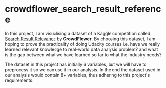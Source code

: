 # crowdflower_search_result_reference

In this project, I am visualising a dataset of a Kaggle competition called [Search Result Relevance](https://www.kaggle.com/c/crowdflower-search-relevance) by **CrowdFlower**. By choosing this dataset, I am hoping to prove the practicality of doing Udacity courses i.e. have we really learned relevant knowledge to real-world data analysis problem? and what is the gap between what we have learned so far to what the industry needs?

The dataset in this project has initially 6 variables, but we will have to preprocess it so we can use it in our analysis. In the end the dataset used in our analysis would contain 8+ variables, thus adhering to this project's requirements.